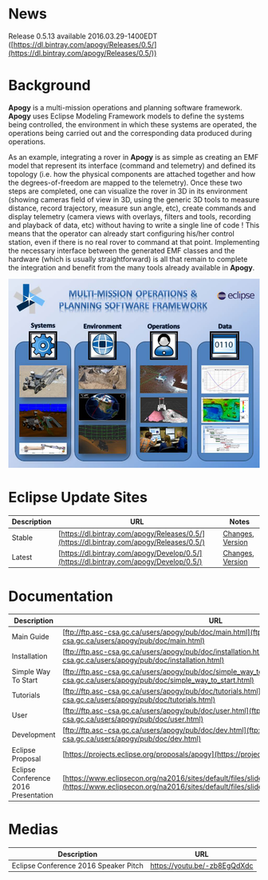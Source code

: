 # News #
Release 0.5.13 available 2016.03.29-1400EDT ([https://dl.bintray.com/apogy/Releases/0.5/](https://dl.bintray.com/apogy/Releases/0.5/))
# Background #
**Apogy** is a multi-mission operations and planning software framework. **Apogy** uses Eclipse Modeling Framework models to define the systems being controlled, the environment in which these systems are operated, the operations being carried out and the corresponding data produced during operations.

As an example, integrating a rover in **Apogy** is as simple as creating an EMF model that represent its interface (command and telemetry) and defined its topology (i.e. how the physical components are attached together and how the degrees-of-freedom are mapped to the telemetry). Once these two steps are completed, one can visualize the rover in 3D in its environment (showing cameras field of view in 3D, using the generic 3D tools to measure distance, record trajectory, measure sun angle, etc), create commands  and display telemetry (camera views with overlays, filters and tools, recording and playback of data, etc) without having to write a single line of code ! This means that the operator can already start configuring his/her control station, even if there is no real rover to command at that point. Implementing the necessary interface between the generated EMF classes and the hardware (which is usually straightforward) is all that remain to complete the integration and benefit from the many tools already available  in **Apogy**. 

![Apogy Overview](/doc/ca.gc.asc_csa.apogy.doc/resources/main/apogy_overview.jpg "Apogy Overview")

# Eclipse Update Sites #
Description                    | URL          | Notes
------------------------------ | -------------|-------------------------
Stable                         | [https://dl.bintray.com/apogy/Releases/0.5/](https://dl.bintray.com/apogy/Releases/0.5/) | [Changes](https://bitbucket.org/apogy/ca.gc.asc_csa.apogy/src/master/CHANGES), [Version](https://bitbucket.org/apogy/ca.gc.asc_csa.apogy/src/master/VERSION)
Latest                         | [https://dl.bintray.com/apogy/Develop/0.5/](https://dl.bintray.com/apogy/Develop/0.5/) | [Changes](https://bitbucket.org/apogy/ca.gc.asc_csa.apogy/src/develop/CHANGES), [Version](https://bitbucket.org/apogy/ca.gc.asc_csa.apogy/src/develop/VERSION)

# Documentation #
Description                    | URL
------------------------------ | ---
Main Guide                     | [ftp://ftp.asc-csa.gc.ca/users/apogy/pub/doc/main.html](ftp://ftp.asc-csa.gc.ca/users/apogy/pub/doc/main.html)
Installation                   | [ftp://ftp.asc-csa.gc.ca/users/apogy/pub/doc/installation.html](ftp://ftp.asc-csa.gc.ca/users/apogy/pub/doc/installation.html)
Simple Way To Start            | [ftp://ftp.asc-csa.gc.ca/users/apogy/pub/doc/simple_way_to_start.html](ftp://ftp.asc-csa.gc.ca/users/apogy/pub/doc/simple_way_to_start.html)
Tutorials                      | [ftp://ftp.asc-csa.gc.ca/users/apogy/pub/doc/tutorials.html](ftp://ftp.asc-csa.gc.ca/users/apogy/pub/doc/tutorials.html)
User                    | [ftp://ftp.asc-csa.gc.ca/users/apogy/pub/doc/user.html](ftp://ftp.asc-csa.gc.ca/users/apogy/pub/doc/user.html)
Development                    | [ftp://ftp.asc-csa.gc.ca/users/apogy/pub/doc/dev.html](ftp://ftp.asc-csa.gc.ca/users/apogy/pub/doc/dev.html)
Eclipse Proposal               | [https://projects.eclipse.org/proposals/apogy](https://projects.eclipse.org/proposals/apogy)
Eclipse Conference 2016 Presentation      | [https://www.eclipsecon.org/na2016/sites/default/files/slides/apogy_eclipsecon2016_0.pdf](https://www.eclipsecon.org/na2016/sites/default/files/slides/apogy_eclipsecon2016_0.pdf)

# Medias #
Description                    | URL
------------------------------ | ---
Eclipse Conference 2016 Speaker Pitch   | https://youtu.be/-zb8EgQdXdc